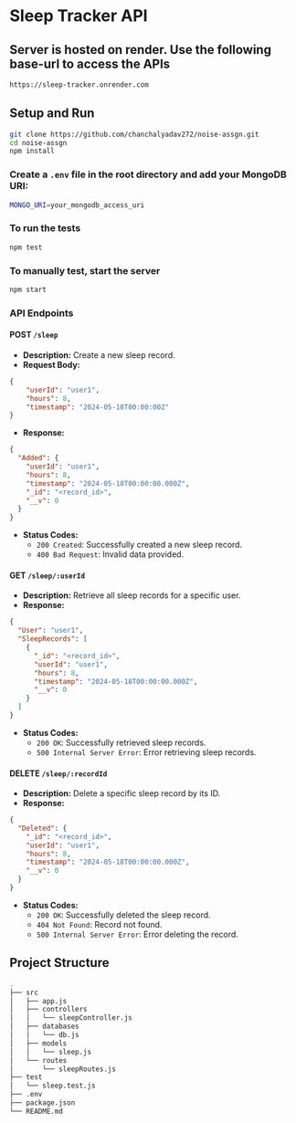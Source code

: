 # Sleep Tracker API

## Server is hosted on render. Use the following base-url to access the APIs

```bash
https://sleep-tracker.onrender.com
```

## Setup and Run

```bash
git clone https://github.com/chanchalyadav272/noise-assgn.git
cd noise-assgn 
npm install
```

### Create a `.env` file in the root directory and add your MongoDB URI:

```bash
MONGO_URI=your_mongodb_access_uri
```

### To run the tests

```bash
npm test
```

### To manually test, start the server

```bash
npm start
```

### API Endpoints

#### POST `/sleep`

- **Description:** Create a new sleep record.
- **Request Body:**

```json
{
    "userId": "user1",
    "hours": 8,
    "timestamp": "2024-05-18T00:00:00Z"
}
```

- **Response:**
  
```json
{
  "Added": {
    "userId": "user1",
    "hours": 8,
    "timestamp": "2024-05-18T00:00:00.000Z",
    "_id": "<record_id>",
    "__v": 0
  }
}
```

- **Status Codes:**
  - `200 Created`: Successfully created a new sleep record.
  - `400 Bad Request`: Invalid data provided.

#### GET `/sleep/:userId`

- **Description:** Retrieve all sleep records for a specific user.
- **Response:**
  
```json
{
  "User": "user1",
  "SleepRecords": [
    {
      "_id": "<record_id>",
      "userId": "user1",
      "hours": 8,
      "timestamp": "2024-05-18T00:00:00.000Z",
      "__v": 0
    }
  ]
}
```

- **Status Codes:**
  - `200 OK`: Successfully retrieved sleep records.
  - `500 Internal Server Error`: Error retrieving sleep records.

#### DELETE `/sleep/:recordId`

- **Description:** Delete a specific sleep record by its ID.
- **Response:**
  
```json
{
  "Deleted": {
    "_id": "<record_id>",
    "userId": "user1",
    "hours": 8,
    "timestamp": "2024-05-18T00:00:00.000Z",
    "__v": 0
  }
}
```

- **Status Codes:**
  - `200 OK`: Successfully deleted the sleep record.
  - `404 Not Found`: Record not found.
  - `500 Internal Server Error`: Error deleting the record.

## Project Structure

```bash
.
├── src
│   ├── app.js
│   ├── controllers
│   │   └── sleepController.js
│   ├── databases
│   │   └── db.js
│   ├── models
│   │   └── sleep.js
│   └── routes
│       └── sleepRoutes.js
├── test
│   └── sleep.test.js
├── .env
├── package.json
└── README.md
```
